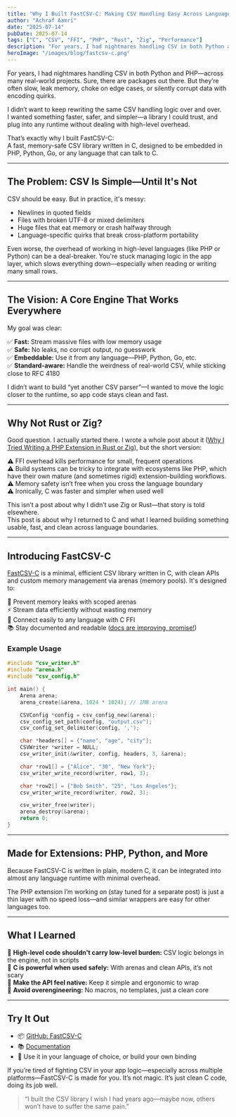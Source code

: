 ```yaml
---
title: "Why I Built FastCSV-C: Making CSV Handling Easy Across Languages"
author: "Achraf Aamri"
date: "2025-07-14"
pubDate: 2025-07-14
tags: ["C", "CSV", "FFI", "PHP", "Rust", "Zig", "Performance"]
description: "For years, I had nightmares handling CSV in both Python and PHP—across many real-world projects. Here’s why I built FastCSV-C: a fast, memory-safe CSV library in C, embeddable in any language. Lessons learned about FFI, memory, and performance."
heroImage: "/images/blog/fastcsv-c.png"
---
```


For years, I had nightmares handling CSV in both Python and PHP—across many real-world projects. Sure, there are packages out there. But they’re often slow, leak memory, choke on edge cases, or silently corrupt data with encoding quirks.

I didn’t want to keep rewriting the same CSV handling logic over and over.  
I wanted something faster, safer, and simpler—a library I could trust, and plug into any runtime without dealing with high-level overhead.

That’s exactly why I built FastCSV-C:  
A fast, memory-safe CSV library written in C, designed to be embedded in PHP, Python, Go, or any language that can talk to C.

---

## The Problem: CSV Is Simple—Until It's Not

CSV should be easy. But in practice, it's messy:

- Newlines in quoted fields
- Files with broken UTF-8 or mixed delimiters
- Huge files that eat memory or crash halfway through
- Language-specific quirks that break cross-platform portability

Even worse, the overhead of working in high-level languages (like PHP or Python) can be a deal-breaker. You're stuck managing logic in the app layer, which slows everything down—especially when reading or writing many small rows.

---

## The Vision: A Core Engine That Works Everywhere

My goal was clear:

✅ **Fast:** Stream massive files with low memory usage  
✅ **Safe:** No leaks, no corrupt output, no guesswork  
✅ **Embeddable:** Use it from any language—PHP, Python, Go, etc.  
✅ **Standard-aware:** Handle the weirdness of real-world CSV, while sticking close to RFC 4180

I didn’t want to build “yet another CSV parser”—I wanted to move the logic closer to the runtime, so app code stays clean and fast.

---

## Why Not Rust or Zig?

Good question. I actually started there. I wrote a whole post about it ([Why I Tried Writing a PHP Extension in Rust or Zig](https://achrafaamri.com/blog/php-extension-in-rust-or-zig/)), but the short version:

⚠️ FFI overhead kills performance for small, frequent operations  
⚠️ Build systems can be tricky to integrate with ecosystems like PHP, which have their own mature (and sometimes rigid) extension-building workflows.  
⚠️ Memory safety isn’t free when you cross the language boundary  
⚠️ Ironically, C was faster and simpler when used well

This isn’t a post about why I didn’t use Zig or Rust—that story is told elsewhere.  
This post is about why I returned to C and what I learned building something usable, fast, and clean across language boundaries.

---

## Introducing FastCSV-C

[FastCSV-C](https://github.com/csvtoolkit/FastCSV-C) is a minimal, efficient CSV library written in C, with clean APIs and custom memory management via arenas (memory pools). It's designed to:

🧠 Prevent memory leaks with scoped arenas  
⚡ Stream data efficiently without wasting memory  
🔌 Connect easily to any language with C FFI  
📚 Stay documented and readable ([docs are improving, promise!](https://csvtoolkit.org/docs/fastcsv-c/))

### Example Usage

```c
#include "csv_writer.h"
#include "arena.h"
#include "csv_config.h"

int main() {
    Arena arena;
    arena_create(&arena, 1024 * 1024); // 1MB arena

    CSVConfig *config = csv_config_new(&arena);
    csv_config_set_path(config, "output.csv");
    csv_config_set_delimiter(config, ',');

    char *headers[] = {"name", "age", "city"};
    CSVWriter *writer = NULL;
    csv_writer_init(&writer, config, headers, 3, &arena);

    char *row1[] = {"Alice", "30", "New York"};
    csv_writer_write_record(writer, row1, 3);

    char *row2[] = {"Bob Smith", "25", "Los Angeles"};
    csv_writer_write_record(writer, row2, 3);

    csv_writer_free(writer);
    arena_destroy(&arena);
    return 0;
}
```

---

## Made for Extensions: PHP, Python, and More

Because FastCSV-C is written in plain, modern C, it can be integrated into almost any language runtime with minimal overhead.

The PHP extension I’m working on (stay tuned for a separate post) is just a thin layer with no speed loss—and similar wrappers are easy for other languages too.

---

## What I Learned

🧠 **High-level code shouldn't carry low-level burden:** CSV logic belongs in the engine, not in scripts  
🧱 **C is powerful when used safely:** With arenas and clean APIs, it’s not scary  
🔧 **Make the API feel native:** Keep it simple and ergonomic to wrap  
🚫 **Avoid overengineering:** No macros, no templates, just a clean core

---

## Try It Out

- 📦 [GitHub: FastCSV-C](https://github.com/csvtoolkit/FastCSV-C)
- 📚 [Documentation](https://csvtoolkit.org/docs/fastcsv-c/)
- 🚀 Use it in your language of choice, or build your own binding

If you’re tired of fighting CSV in your app logic—especially across multiple platforms—FastCSV-C is made for you. It’s not magic. It’s just clean C code, doing its job well.

> “I built the CSV library I wish I had years ago—maybe now, others won’t have to suffer the same pain.” 